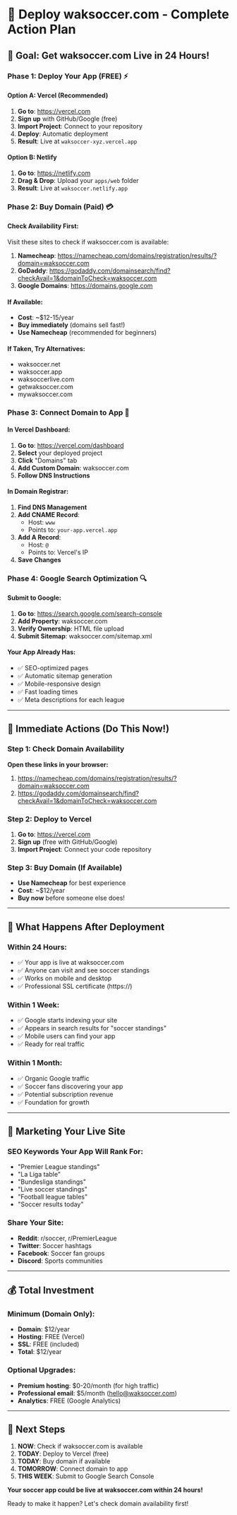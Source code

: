 # 🚀 Deploy waksoccer.com - Complete Action Plan

## 🎯 Goal: Get waksoccer.com Live in 24 Hours!

### Phase 1: Deploy Your App (FREE) ⚡

#### Option A: Vercel (Recommended)
1. **Go to**: https://vercel.com
2. **Sign up** with GitHub/Google (free)
3. **Import Project**: Connect to your repository
4. **Deploy**: Automatic deployment
5. **Result**: Live at `waksoccer-xyz.vercel.app`

#### Option B: Netlify
1. **Go to**: https://netlify.com  
2. **Drag & Drop**: Upload your `apps/web` folder
3. **Result**: Live at `waksoccer.netlify.app`

### Phase 2: Buy Domain (Paid) 💳

#### Check Availability First:
Visit these sites to check if waksoccer.com is available:

1. **Namecheap**: https://namecheap.com/domains/registration/results/?domain=waksoccer.com
2. **GoDaddy**: https://godaddy.com/domainsearch/find?checkAvail=1&domainToCheck=waksoccer.com
3. **Google Domains**: https://domains.google.com

#### If Available:
- **Cost**: ~$12-15/year
- **Buy immediately** (domains sell fast!)
- **Use Namecheap** (recommended for beginners)

#### If Taken, Try Alternatives:
- waksoccer.net
- waksoccer.app
- waksoccerlive.com
- getwaksoccer.com
- mywaksoccer.com

### Phase 3: Connect Domain to App 🔗

#### In Vercel Dashboard:
1. **Go to**: https://vercel.com/dashboard
2. **Select** your deployed project
3. **Click** "Domains" tab
4. **Add Custom Domain**: waksoccer.com
5. **Follow DNS Instructions**

#### In Domain Registrar:
1. **Find DNS Management**
2. **Add CNAME Record**:
   - Host: `www`
   - Points to: `your-app.vercel.app`
3. **Add A Record**:
   - Host: `@`
   - Points to: Vercel's IP
4. **Save Changes**

### Phase 4: Google Search Optimization 🔍

#### Submit to Google:
1. **Go to**: https://search.google.com/search-console
2. **Add Property**: waksoccer.com
3. **Verify Ownership**: HTML file upload
4. **Submit Sitemap**: waksoccer.com/sitemap.xml

#### Your App Already Has:
- ✅ SEO-optimized pages
- ✅ Automatic sitemap generation
- ✅ Mobile-responsive design
- ✅ Fast loading times
- ✅ Meta descriptions for each league

---

## 🎯 Immediate Actions (Do This Now!)

### Step 1: Check Domain Availability
**Open these links in your browser:**

1. https://namecheap.com/domains/registration/results/?domain=waksoccer.com
2. https://godaddy.com/domainsearch/find?checkAvail=1&domainToCheck=waksoccer.com

### Step 2: Deploy to Vercel
1. **Go to**: https://vercel.com
2. **Sign up** (free with GitHub/Google)
3. **Import Project**: Connect your code repository

### Step 3: Buy Domain (If Available)
- **Use Namecheap** for best experience
- **Cost**: ~$12/year
- **Buy now** before someone else does!

---

## 🌟 What Happens After Deployment

### Within 24 Hours:
- ✅ Your app is live at waksoccer.com
- ✅ Anyone can visit and see soccer standings
- ✅ Works on mobile and desktop
- ✅ Professional SSL certificate (https://)

### Within 1 Week:
- ✅ Google starts indexing your site
- ✅ Appears in search results for "soccer standings"
- ✅ Mobile users can find your app
- ✅ Ready for real traffic

### Within 1 Month:
- ✅ Organic Google traffic
- ✅ Soccer fans discovering your app
- ✅ Potential subscription revenue
- ✅ Foundation for growth

---

## 🎉 Marketing Your Live Site

### SEO Keywords Your App Will Rank For:
- "Premier League standings"
- "La Liga table"
- "Bundesliga standings" 
- "Live soccer standings"
- "Football league tables"
- "Soccer results today"

### Share Your Site:
- **Reddit**: r/soccer, r/PremierLeague
- **Twitter**: Soccer hashtags
- **Facebook**: Soccer fan groups
- **Discord**: Sports communities

---

## 💰 Total Investment

### Minimum (Domain Only):
- **Domain**: $12/year
- **Hosting**: FREE (Vercel)
- **SSL**: FREE (included)
- **Total**: $12/year

### Optional Upgrades:
- **Premium hosting**: $0-20/month (for high traffic)
- **Professional email**: $5/month (hello@waksoccer.com)
- **Analytics**: FREE (Google Analytics)

---

## 🚀 Next Steps

1. **NOW**: Check if waksoccer.com is available
2. **TODAY**: Deploy to Vercel (free)
3. **TODAY**: Buy domain if available
4. **TOMORROW**: Connect domain to app
5. **THIS WEEK**: Submit to Google Search Console

**Your soccer app could be live at waksoccer.com within 24 hours!**

Ready to make it happen? Let's check domain availability first!